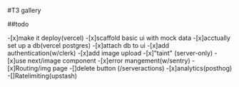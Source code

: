 #T3 gallery

##todo

-[x]make it deploy(vercel)
-[x]scaffold basic ui with mock data
-[x]acctually set up a db(vercel postgres)
-[x]attach db to ui
-[x]add authentication(w/clerk)
-[x]add image upload
-[x]"taint" (server-only)
-[x]use next/image component
-[x]error mangement(w/sentry)
-[x]Routing/img page
-[]delete button (/serveractions)
-[x]analytics(posthog)
-[]Ratelimiting(upstash)
